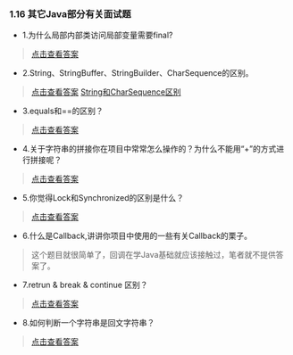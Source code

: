 ### 1.16 其它Java部分有关面试题

- 1.为什么局部内部类访问局部变量需要final?

> [点击查看答案](https://www.cnblogs.com/oldpub-blog/p/9026824.html)  

- 2.String、StringBuffer、StringBuilder、CharSequence的区别。

> [点击查看答案](https://my.oschina.net/liululee/blog/1855342)
> [String和CharSequence区别](https://www.cnblogs.com/skywang12345/p/string01.html)

- 3.equals和==的区别？
> [点击查看答案](https://www.cnblogs.com/smyhvae/p/3929585.html)

- 4.关于字符串的拼接你在项目中常常怎么操作的？为什么不能用“+”的方式进行拼接呢？

> [点击查看答案](https://www.cnblogs.com/twzheng/p/5923642.html)

- 5.你觉得Lock和Synchronized的区别是什么？

> [点击查看答案](https://blog.csdn.net/wu1226419614/article/details/73740899)

- 6.什么是Callback,讲讲你项目中使用的一些有关Callback的栗子。

> 这个题目就很简单了，回调在学Java基础就应该接触过，笔者就不提供答案了。

- 7.retrun & break & continue 区别？

> [点击查看答案](https://blog.csdn.net/xiaomgee/article/details/78570139)

- 8.如何判断一个字符串是回文字符串？

> [点击查看答案](https://www.cnblogs.com/dongtian/p/5665118.html)
